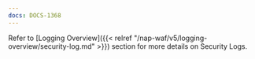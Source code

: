 ```yaml
---
docs: DOCS-1368
---
```

Refer to [Logging Overview]({{< relref "/nap-waf/v5/logging-overview/security-log.md" >}}) section for more details on Security Logs.